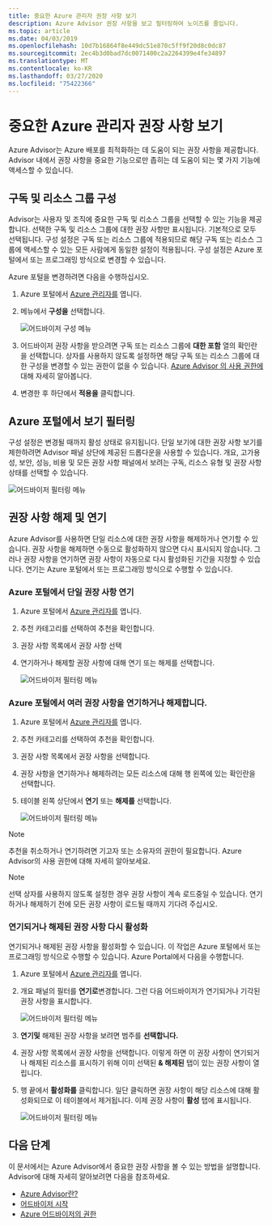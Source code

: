 ```yaml
---
title: 중요한 Azure 관리자 권장 사항 보기
description: Azure Advisor 권장 사항을 보고 필터링하여 노이즈를 줄입니다.
ms.topic: article
ms.date: 04/03/2019
ms.openlocfilehash: 10d7b16864f8e449dc51e870c5ff9f20d8c0dc87
ms.sourcegitcommit: 2ec4b3d0bad7dc0071400c2a2264399e4fe34897
ms.translationtype: MT
ms.contentlocale: ko-KR
ms.lasthandoff: 03/27/2020
ms.locfileid: "75422366"
---
```

# <a name="view-azure-advisor-recommendations-that-matter-to-you"></a>중요한 Azure 관리자 권장 사항 보기

Azure Advisor는 Azure 배포를 최적화하는 데 도움이 되는 권장 사항을 제공합니다. Advisor 내에서 권장 사항을 중요한 기능으로만 좁히는 데 도움이 되는 몇 가지 기능에 액세스할 수 있습니다.

## <a name="configure-subscriptions-and-resource-groups"></a>구독 및 리소스 그룹 구성

Advisor는 사용자 및 조직에 중요한 구독 및 리소스 그룹을 선택할 수 있는 기능을 제공합니다. 선택한 구독 및 리소스 그룹에 대한 권장 사항만 표시됩니다. 기본적으로 모두 선택됩니다. 구성 설정은 구독 또는 리소스 그룹에 적용되므로 해당 구독 또는 리소스 그룹에 액세스할 수 있는 모든 사람에게 동일한 설정이 적용됩니다. 구성 설정은 Azure 포털에서 또는 프로그래밍 방식으로 변경할 수 있습니다.

Azure 포털을 변경하려면 다음을 수행하십시오.

1. Azure 포털에서 [Azure 관리자를](https://aka.ms/azureadvisordashboard) 엽니다.

1. 메뉴에서 **구성을** 선택합니다.

   ![어드바이저 구성 메뉴](./media/view-recommendations/configuration.png)

1. 어드바이저 권장 사항을 받으려면 구독 또는 리소스 그룹에 **대한 포함** 열의 확인란을 선택합니다. 상자를 사용하지 않도록 설정하면 해당 구독 또는 리소스 그룹에 대한 구성을 변경할 수 있는 권한이 없을 수 있습니다. [Azure Advisor 의 사용 권한에](permissions.md)대해 자세히 알아봅니다.

1. 변경한 후 하단에서 **적용을** 클릭합니다.

## <a name="filtering-your-view-in-the-azure-portal"></a>Azure 포털에서 보기 필터링

구성 설정은 변경될 때까지 활성 상태로 유지됩니다. 단일 보기에 대한 권장 사항 보기를 제한하려면 Advisor 패널 상단에 제공된 드롭다운을 사용할 수 있습니다. 개요, 고가용성, 보안, 성능, 비용 및 모든 권장 사항 패널에서 보려는 구독, 리소스 유형 및 권장 사항 상태를 선택할 수 있습니다.

   ![어드바이저 필터링 메뉴](./media/view-recommendations/filtering.png)

## <a name="dismissing-and-postponing-recommendations"></a>권장 사항 해제 및 연기

Azure Advisor를 사용하면 단일 리소스에 대한 권장 사항을 해제하거나 연기할 수 있습니다. 권장 사항을 해제하면 수동으로 활성화하지 않으면 다시 표시되지 않습니다. 그러나 권장 사항을 연기하면 권장 사항이 자동으로 다시 활성화된 기간을 지정할 수 있습니다. 연기는 Azure 포털에서 또는 프로그래밍 방식으로 수행할 수 있습니다.

### <a name="postpone-a-single-recommendation-in-the-azure-portal"></a>Azure 포털에서 단일 권장 사항 연기 

1. Azure 포털에서 [Azure 관리자를](https://aka.ms/azureadvisordashboard) 엽니다.
1. 추천 카테고리를 선택하여 추천을 확인합니다.
1. 권장 사항 목록에서 권장 사항 선택
1. 연기하거나 해제할 권장 사항에 대해 연기 또는 해제를 선택합니다.

     ![어드바이저 필터링 메뉴](./media/view-recommendations/postpone-dismiss.png)

### <a name="postpone-or-dismiss-a-multiple-recommendations-in-the-azure-portal"></a>Azure 포털에서 여러 권장 사항을 연기하거나 해제합니다.

1. Azure 포털에서 [Azure 관리자를](https://aka.ms/azureadvisordashboard) 엽니다.
1. 추천 카테고리를 선택하여 추천을 확인합니다.
1. 권장 사항 목록에서 권장 사항을 선택합니다.
1. 권장 사항을 연기하거나 해제하려는 모든 리소스에 대해 행 왼쪽에 있는 확인란을 선택합니다.
1. 테이블 왼쪽 상단에서 **연기** 또는 **해제를** 선택합니다.

     ![어드바이저 필터링 메뉴](./media/view-recommendations/postpone-dismiss-multiple.png)

> [!NOTE]
> 추천을 취소하거나 연기하려면 기고자 또는 소유자의 권한이 필요합니다. Azure Advisor의 사용 권한에 대해 자세히 알아보세요.

> [!NOTE]
> 선택 상자를 사용하지 않도록 설정한 경우 권장 사항이 계속 로드중일 수 있습니다. 연기하거나 해제하기 전에 모든 권장 사항이 로드될 때까지 기다려 주십시오.

### <a name="reactivate-a-postponed-or-dismissed-recommendation"></a>연기되거나 해제된 권장 사항 다시 활성화

연기되거나 해제된 권장 사항을 활성화할 수 있습니다. 이 작업은 Azure 포털에서 또는 프로그래밍 방식으로 수행할 수 있습니다. Azure Portal에서 다음을 수행합니다.

1. Azure 포털에서 [Azure 관리자를](https://aka.ms/azureadvisordashboard) 엽니다.

1. 개요 패널의 필터를 **연기로**변경합니다. 그런 다음 어드바이저가 연기되거나 기각된 권장 사항을 표시합니다.

    ![어드바이저 필터링 메뉴](./media/view-recommendations/activate-postponed.png)

1. **연기및** 해제된 권장 사항을 보려면 범주를 **선택합니다.**

1. 권장 사항 목록에서 권장 사항을 선택합니다. 이렇게 하면 이 권장 사항이 연기되거나 해제된 리소스를 표시하기 위해 이미 선택된 **& 해제된** 탭이 있는 권장 사항이 열립니다.

1. 행 끝에서 **활성화를** 클릭합니다. 일단 클릭하면 권장 사항이 해당 리소스에 대해 활성화되므로 이 테이블에서 제거됩니다. 이제 권장 사항이 **활성** 탭에 표시됩니다.
 
     ![어드바이저 필터링 메뉴](./media/view-recommendations/activate-postponed-2.png)

## <a name="next-steps"></a>다음 단계

이 문서에서는 Azure Advisor에서 중요한 권장 사항을 볼 수 있는 방법을 설명합니다. Advisor에 대해 자세히 알아보려면 다음을 참조하세요. 

- [Azure Advisor란?](advisor-overview.md)
- [어드바이저 시작](advisor-get-started.md)
- [Azure 어드바이저의 권한](permissions.md)



